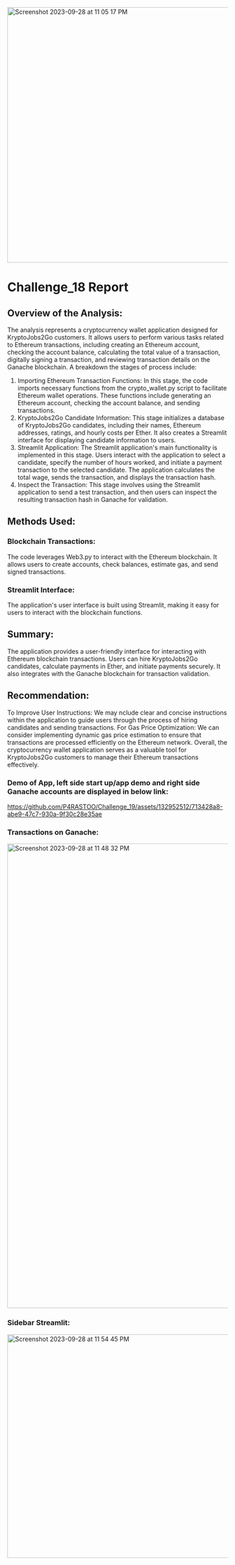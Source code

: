 
<img width="584" alt="Screenshot 2023-09-28 at 11 05 17 PM" src="https://github.com/P4RASTOO/Challenge_19/assets/132952512/0dc013a0-c05f-4f75-a6b9-3b5b45bf1cf8">

# Challenge_18 Report
## Overview of the Analysis:
The analysis represents a cryptocurrency wallet application designed for KryptoJobs2Go customers. It allows users to perform various tasks related to Ethereum transactions, including creating an Ethereum account, checking the account balance, calculating the total value of a transaction, digitally signing a transaction, and reviewing transaction details on the Ganache blockchain. A breakdown the stages of process include:

1)   Importing Ethereum Transaction Functions: In this stage, the code imports necessary functions from the crypto_wallet.py script to facilitate Ethereum wallet operations. These functions include generating an Ethereum account, checking the account balance, and sending transactions.
2)   KryptoJobs2Go Candidate Information: This stage initializes a database of KryptoJobs2Go candidates, including their names, Ethereum addresses, ratings, and hourly costs per Ether. It also creates a Streamlit interface for displaying candidate information to users.
3)   Streamlit Application: The Streamlit application's main functionality is implemented in this stage. Users interact with the application to select a candidate, specify the number of hours worked, and initiate a payment transaction to the selected candidate. The application calculates the total wage, sends the transaction, and displays the transaction hash.
4)   Inspect the Transaction: This stage involves using the Streamlit application to send a test transaction, and then users can inspect the resulting transaction hash in Ganache for validation.

## Methods Used:
### Blockchain Transactions:
The code leverages Web3.py to interact with the Ethereum blockchain. It allows users to create accounts, check balances, estimate gas, and send signed transactions.
### Streamlit Interface: 
The application's user interface is built using Streamlit, making it easy for users to interact with the blockchain functions.

## Summary:
The application provides a user-friendly interface for interacting with Ethereum blockchain transactions. Users can hire KryptoJobs2Go candidates, calculate payments in Ether, and initiate payments securely. It also integrates with the Ganache blockchain for transaction validation.

## Recommendation:
To Improve User Instructions: We may nclude clear and concise instructions within the application to guide users through the process of hiring candidates and sending transactions.
For Gas Price Optimization: We can consider implementing dynamic gas price estimation to ensure that transactions are processed efficiently on the Ethereum network.
Overall, the cryptocurrency wallet application serves as a valuable tool for KryptoJobs2Go customers to manage their Ethereum transactions effectively.

### Demo of App, left side start up/app demo and right side Ganache accounts are displayed in below link:
https://github.com/P4RASTOO/Challenge_19/assets/132952512/713428a8-abe9-47c7-930a-9f30c28e35ae




### Transactions on Ganache:
<img width="1062" alt="Screenshot 2023-09-28 at 11 48 32 PM" src="https://github.com/P4RASTOO/Challenge_19/assets/132952512/dfd45aab-8d8f-420a-bd61-8b4aeb097f21">

### Sidebar Streamlit:
<img width="511" alt="Screenshot 2023-09-28 at 11 54 45 PM" src="https://github.com/P4RASTOO/Challenge_19/assets/132952512/0e36755f-3f49-455b-998c-d80f3d3e79ef">

